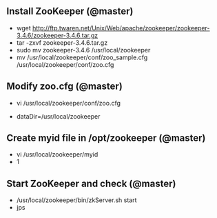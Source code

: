 ## Install ZooKeeper (@master)
- wget http://ftp.twaren.net/Unix/Web/apache/zookeeper/zookeeper-3.4.6/zookeeper-3.4.6.tar.gz
- tar -zxvf zookeeper-3.4.6.tar.gz
- sudo mv zookeeper-3.4.6 /usr/local/zookeeper
- mv /usr/local/zookeeper/conf/zoo_sample.cfg /usr/local/zookeeper/conf/zoo.cfg

## Modify zoo.cfg (@master)
- vi /usr/local/zookeeper/conf/zoo.cfg

- dataDir=/usr/local/zookeeper 

## Create myid file in /opt/zookeeper (@master)
- vi /usr/local/zookeeper/myid
- 1

## Start ZooKeeper and check (@master)
- /usr/local/zookeeper/bin/zkServer.sh start
- jps
